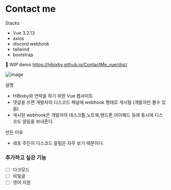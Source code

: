 # Contact me

Stacks

* Vue 3.2.13
* axios
* discord webhook
* tailwind
* bootstrap

🚧 WIP
demo
https://hibixby.github.io/ContactMe_vue/dist/

![image](https://user-images.githubusercontent.com/66160055/196343705-b72daa0f-3ca7-4686-9571-f5617b4bb73b.png)

설명

* HiBixby와 연락을 하기 위한 Vue 웹사이트
* 댓글을 쓰면 개발자의 디스코드 채널에 webhook 형태로 게시됨 (개발자만 볼수 있음)
* 게시된 webhook은 개발자의 데스크톱,노트북,핸드폰,아이패드 등에 동시에 디스코드 알림을 보내준다.

만든 이유
* 레포 주인이 디스코드 알림은 자주 보기 때문이다.


### 추가하고 싶은 기능
- [ ] 다크모드
- [ ] 비밀글
- [ ] 영어 지원
